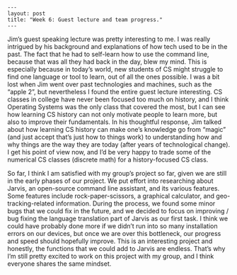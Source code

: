     ---
    layout: post
    title: "Week 6: Guest lecture and team progress."
    ---

Jim’s guest speaking lecture was pretty interesting to me. I was really intrigued by his background and explanations of how tech used to be in the past. The fact that he had to self-learn how to use the command line, because that was all they had back in the day, blew my mind. This is especially because in today’s world, new students of CS might struggle to find one language or tool to learn, out of all the ones possible. I was a bit lost when Jim went over past technologies and machines, such as the “apple 2”, but nevertheless I found the entire guest lecture interesting. CS classes in college have never been focused too much on history, and I think Operating Systems was the only class that covered the most, but I can see how learning CS history can not only motivate people to learn more, but also to improve their fundamentals. In his thoughtful response, Jim talked about how learning CS history can make one’s knowledge go from “magic” (and just accept that’s just how to things work) to understanding how and why things are the way they are today (after years of technological change). I get his point of view now, and I’d be very happy to trade some of the numerical CS classes (discrete math) for a history-focused CS class.

<!--more-->

So far, I think I am satisfied with my group’s project so far, given we are still in the early phases of our project. We put effort into researching about Jarvis, an open-source command line assistant, and its various features. Some features include rock-paper-scissors, a graphical calculator, and geo-tracking-related information. During the process, we found some minor bugs that we could fix in the future, and we decided to focus on improving / bug fixing the language translation part of Jarvis as our first task. I think we could have probably done more if we didn’t run into so many installation errors on our devices, but once we are over this bottleneck, our progress and speed should hopefully improve. This is an interesting project and honestly, the functions that we could add to Jarvis are endless. That’s why I’m still pretty excited to work on this project with my group, and I think everyone shares the same mindset. 











